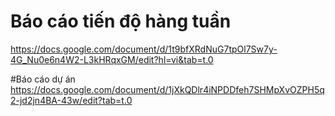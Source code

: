 # Báo cáo tiến độ hàng tuần 
https://docs.google.com/document/d/1t9bfXRdNuG7tpOl7Sw7y-4G_Nu0e6n4W2-L3kHRqxGM/edit?hl=vi&tab=t.0

#Báo cáo dự án 
https://docs.google.com/document/d/1jXkQDlr4iNPDDfeh7SHMpXvOZPH5q2-jd2jn4BA-43w/edit?tab=t.0
